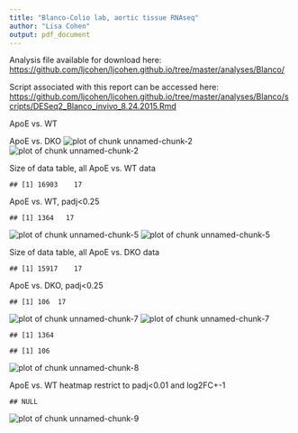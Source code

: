 ```yaml
---
title: "Blanco-Colio lab, aortic tissue RNAseq"
author: "Lisa Cohen"
output: pdf_document
---
```


Analysis file available for download here:
https://github.com/ljcohen/ljcohen.github.io/tree/master/analyses/Blanco/

Script associated with this report can be accessed here:
https://github.com/ljcohen/ljcohen.github.io/tree/master/analyses/Blanco/scripts/DESeq2_Blanco_invivo_8.24.2015.Rmd

ApoE vs. WT


ApoE vs. DKO
![plot of chunk unnamed-chunk-2](figure/unnamed-chunk-2-1.png) ![plot of chunk unnamed-chunk-2](figure/unnamed-chunk-2-2.png) 

Size of data table, all ApoE vs. WT data

```
## [1] 16903    17
```

ApoE vs. WT, padj<0.25

```
## [1] 1364   17
```

![plot of chunk unnamed-chunk-5](figure/unnamed-chunk-5-1.png) ![plot of chunk unnamed-chunk-5](figure/unnamed-chunk-5-2.png) 

Size of data table, all ApoE vs. DKO data

```
## [1] 15917    17
```

ApoE vs. DKO, padj<0.25

```
## [1] 106  17
```

![plot of chunk unnamed-chunk-7](figure/unnamed-chunk-7-1.png) ![plot of chunk unnamed-chunk-7](figure/unnamed-chunk-7-2.png) 



```
## [1] 1364
```

```
## [1] 106
```

![plot of chunk unnamed-chunk-8](figure/unnamed-chunk-8-1.png) 




ApoE vs. WT heatmap
restrict to padj<0.01 and log2FC+-1


```
## NULL
```

![plot of chunk unnamed-chunk-9](figure/unnamed-chunk-9-1.png) 
